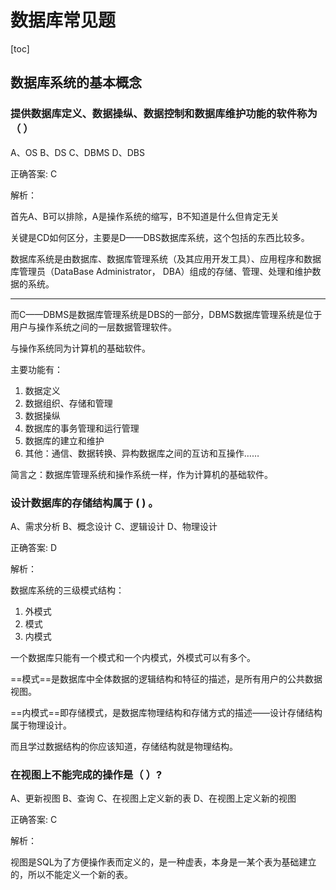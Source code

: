# 数据库常见题

[toc]

## 数据库系统的基本概念

### 提供数据库定义、数据操纵、数据控制和数据库维护功能的软件称为（  ） 

A、OS
B、DS
C、DBMS
D、DBS

正确答案: C  

解析：

首先A、B可以排除，A是操作系统的缩写，B不知道是什么但肯定无关

关键是CD如何区分，主要是D——DBS数据库系统，这个包括的东西比较多。

数据库系统是由数据库、数据库管理系统（及其应用开发工具）、应用程序和数据库管理员（DataBase Administrator， DBA）组成的存储、管理、处理和维护数据的系统。

----

而C——DBMS是数据库管理系统是DBS的一部分，DBMS数据库管理系统是位于用户与操作系统之间的一层数据管理软件。

与操作系统同为计算机的基础软件。

主要功能有：

1. 数据定义
2. 数据组织、存储和管理
3. 数据操纵
4. 数据库的事务管理和运行管理
5. 数据库的建立和维护
6. 其他：通信、数据转换、异构数据库之间的互访和互操作……

简言之：数据库管理系统和操作系统一样，作为计算机的基础软件。

### 设计数据库的存储结构属于 ( ) 。

A、需求分析
B、概念设计
C、逻辑设计
D、物理设计

正确答案: D  

解析：

数据库系统的三级模式结构：

1. 外模式
2. 模式
3. 内模式

一个数据库只能有一个模式和一个内模式，外模式可以有多个。

==模式==是数据库中全体数据的逻辑结构和特征的描述，是所有用户的公共数据视图。

==内模式==即存储模式，是数据库物理结构和存储方式的描述——设计存储结构属于物理设计。

而且学过数据结构的你应该知道，存储结构就是物理结构。

### 在视图上不能完成的操作是（ ）?

A、更新视图
B、查询
C、在视图上定义新的表
D、在视图上定义新的视图

正确答案: C  

解析：

视图是SQL为了方便操作表而定义的，是一种虚表，本身是一某个表为基础建立的，所以不能定义一个新的表。